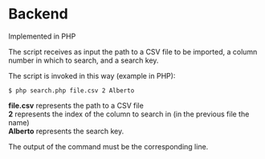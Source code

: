 # Backend

Implemented in PHP 

The script receives as input the path to a CSV file to be imported, a column number in which to search, and a search key.

The script is invoked in this way (example in PHP):

```
$ php search.php file.csv 2 Alberto
```

**file.csv** represents the path to a CSV file <br> 
**2** represents the index of the column to search in (in the previous file the name) <br> 
**Alberto** represents the search key.<br> 

The output of the command must be the corresponding line.
